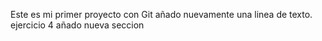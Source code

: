 Este es mi primer proyecto con Git
añado nuevamente una linea de texto.
ejercicio 4 añado nueva seccion